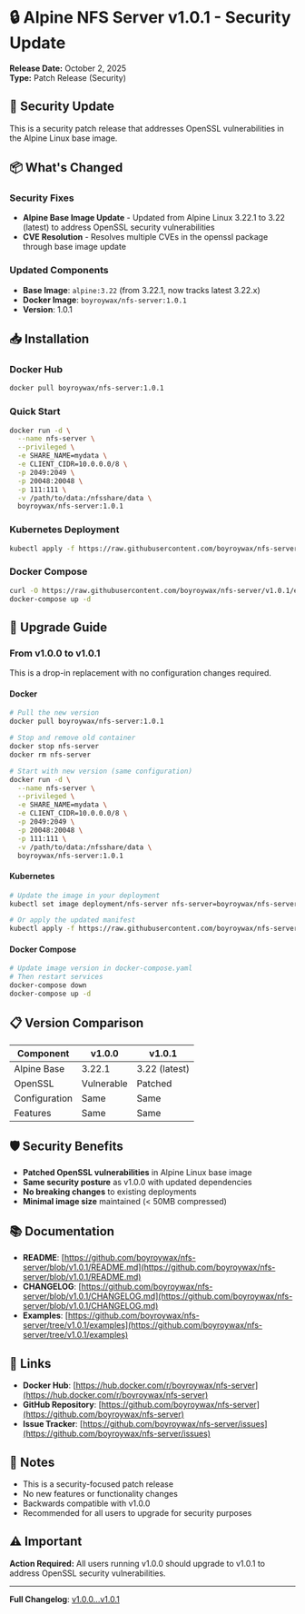 # 🔒 Alpine NFS Server v1.0.1 - Security Update

**Release Date:** October 2, 2025  
**Type:** Patch Release (Security)

## 🚨 Security Update

This is a security patch release that addresses OpenSSL vulnerabilities in the Alpine Linux base image.

## 📦 What's Changed

### Security Fixes
- **Alpine Base Image Update** - Updated from Alpine Linux 3.22.1 to 3.22 (latest) to address OpenSSL security vulnerabilities
- **CVE Resolution** - Resolves multiple CVEs in the openssl package through base image update

### Updated Components
- **Base Image**: `alpine:3.22` (from 3.22.1, now tracks latest 3.22.x)
- **Docker Image**: `boyroywax/nfs-server:1.0.1`
- **Version**: 1.0.1

## 📥 Installation

### Docker Hub

```bash
docker pull boyroywax/nfs-server:1.0.1
```

### Quick Start

```bash
docker run -d \
  --name nfs-server \
  --privileged \
  -e SHARE_NAME=mydata \
  -e CLIENT_CIDR=10.0.0.0/8 \
  -p 2049:2049 \
  -p 20048:20048 \
  -p 111:111 \
  -v /path/to/data:/nfsshare/data \
  boyroywax/nfs-server:1.0.1
```

### Kubernetes Deployment

```bash
kubectl apply -f https://raw.githubusercontent.com/boyroywax/nfs-server/v1.0.1/examples/deployment.yaml
```

### Docker Compose

```bash
curl -O https://raw.githubusercontent.com/boyroywax/nfs-server/v1.0.1/examples/docker-compose.yaml
docker-compose up -d
```

## 🔄 Upgrade Guide

### From v1.0.0 to v1.0.1

This is a drop-in replacement with no configuration changes required.

#### Docker

```bash
# Pull the new version
docker pull boyroywax/nfs-server:1.0.1

# Stop and remove old container
docker stop nfs-server
docker rm nfs-server

# Start with new version (same configuration)
docker run -d \
  --name nfs-server \
  --privileged \
  -e SHARE_NAME=mydata \
  -e CLIENT_CIDR=10.0.0.0/8 \
  -p 2049:2049 \
  -p 20048:20048 \
  -p 111:111 \
  -v /path/to/data:/nfsshare/data \
  boyroywax/nfs-server:1.0.1
```

#### Kubernetes

```bash
# Update the image in your deployment
kubectl set image deployment/nfs-server nfs-server=boyroywax/nfs-server:1.0.1

# Or apply the updated manifest
kubectl apply -f https://raw.githubusercontent.com/boyroywax/nfs-server/v1.0.1/examples/deployment.yaml
```

#### Docker Compose

```bash
# Update image version in docker-compose.yaml
# Then restart services
docker-compose down
docker-compose up -d
```

## 📋 Version Comparison

| Component | v1.0.0 | v1.0.1 |
|-----------|--------|--------|
| Alpine Base | 3.22.1 | 3.22 (latest) |
| OpenSSL | Vulnerable | Patched |
| Configuration | Same | Same |
| Features | Same | Same |

## 🛡️ Security Benefits

- **Patched OpenSSL vulnerabilities** in Alpine Linux base image
- **Same security posture** as v1.0.0 with updated dependencies
- **No breaking changes** to existing deployments
- **Minimal image size** maintained (< 50MB compressed)

## 📚 Documentation

- **README**: [https://github.com/boyroywax/nfs-server/blob/v1.0.1/README.md](https://github.com/boyroywax/nfs-server/blob/v1.0.1/README.md)
- **CHANGELOG**: [https://github.com/boyroywax/nfs-server/blob/v1.0.1/CHANGELOG.md](https://github.com/boyroywax/nfs-server/blob/v1.0.1/CHANGELOG.md)
- **Examples**: [https://github.com/boyroywax/nfs-server/tree/v1.0.1/examples](https://github.com/boyroywax/nfs-server/tree/v1.0.1/examples)

## 🔗 Links

- **Docker Hub**: [https://hub.docker.com/r/boyroywax/nfs-server](https://hub.docker.com/r/boyroywax/nfs-server)
- **GitHub Repository**: [https://github.com/boyroywax/nfs-server](https://github.com/boyroywax/nfs-server)
- **Issue Tracker**: [https://github.com/boyroywax/nfs-server/issues](https://github.com/boyroywax/nfs-server/issues)

## 📝 Notes

- This is a security-focused patch release
- No new features or functionality changes
- Backwards compatible with v1.0.0
- Recommended for all users to upgrade for security purposes

## ⚠️ Important

**Action Required:** All users running v1.0.0 should upgrade to v1.0.1 to address OpenSSL security vulnerabilities.

---

**Full Changelog**: [v1.0.0...v1.0.1](https://github.com/boyroywax/nfs-server/compare/v1.0.0...v1.0.1)
